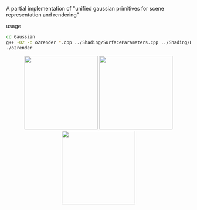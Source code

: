 A partial implementation of "unified gaussian primitives for scene representation and rendering"

usage
```bash
cd Gaussian
g++ -O2 -o o2render *.cpp ../Shading/SurfaceParameters.cpp ../Shading/Disney.cpp ../Shading/Fresnel.cpp ../Shading/Ggx.cpp ../MathLib/*.cpp ../SystemLib/MemoryAllocation.cpp -I../ -I/home/qinhaoran/libs/include -L/home/qinhaoran/libs/lib -lfcl -lccd -lcnpy -lz --std=c++11 -pthread
./o2render
```

<p align="center">
  <img src="https://github.com/user-attachments/assets/edb5b2b9-2117-46d9-a257-5409e5803735" width="200">
  <img src="https://github.com/user-attachments/assets/24eb121f-de21-4bdf-93fd-3bcb628a812f" width="200">
  <img src="https://github.com/user-attachments/assets/0f12d1b9-ac65-4014-b629-513618cfcb41" width="200">
</p>
